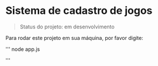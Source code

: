 <h1>Sistema de cadastro de jogos</h1>

>Status do projeto: em desenvolvimento

Para rodar este projeto em sua máquina, por favor digite:

'''
node app.js 

'''



